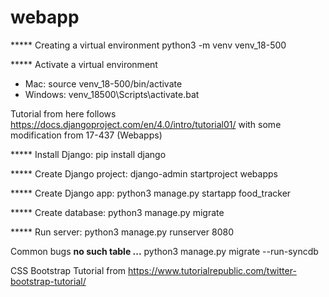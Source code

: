 # webapp

***** Creating a virtual environment
python3 -m venv venv_18-500

***** Activate a virtual environment
- Mac: source venv_18-500/bin/activate
- Windows: venv_18500\Scripts\activate.bat


Tutorial from here follows https://docs.djangoproject.com/en/4.0/intro/tutorial01/
with some modification from 17-437 (Webapps)

***** Install Django: 
pip install django

***** Create Django project: 
django-admin startproject webapps

***** Create Django app: 
python3 manage.py startapp food_tracker

***** Create database: 
python3 manage.py migrate

***** Run server: 
python3 manage.py runserver 8080


Common bugs
**no such table ...**
python3 manage.py migrate --run-syncdb


CSS Bootstrap Tutorial from https://www.tutorialrepublic.com/twitter-bootstrap-tutorial/
